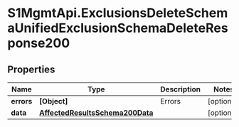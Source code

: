 # S1MgmtApi.ExclusionsDeleteSchemaUnifiedExclusionSchemaDeleteResponse200

## Properties
Name | Type | Description | Notes
------------ | ------------- | ------------- | -------------
**errors** | **[Object]** | Errors | [optional] 
**data** | [**AffectedResultsSchema200Data**](AffectedResultsSchema200Data.md) |  | [optional] 


